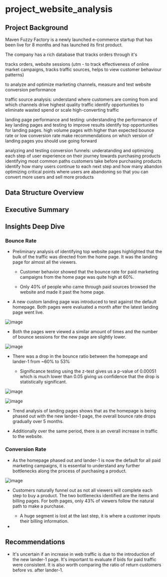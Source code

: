 # project_website_analysis

## Project Background
Maven Fuzzy Factory is a newly launched e-commerce startup that has been live for 8 months and has launched its first product.

The company has a rich database that tracks orders through it's 

tracks orders, website sessions (utm - to track effectiveness of online market campaigns, tracks traffic sources, helps to view customer behaviour patterns)

to analyze and optimize marketing channels, measure and test website conversion performance

traffic source analysis:
understand where customers are coming from and which channels drive highest quality traffic
identify opportunities to eliminate wasted spend or scale high-converting traffic

landing page performance and testing:
understanding the performance of key landing pages and testing to improve results
identify top opportunities for landing pages. high volume pages with higher than expected bounce rate or low conversion rate
make recommendations on which version of landing pages you should use going forward

analyzing and testing conversion funnels:
underatanding and optimizing each step of user experience on their journey towards purchasing products
identifying most common paths customers take before purchasing products
identify how many users continue to each next step and how many abandon
optimizing critical points where users are abandoning so that you can convert more users and sell more products

## Data Structure Overview

## Executive Summary

## Insights Deep Dive

### Bounce Rate

* Preliminary analysis of identifying top website pages highlighted that the bulk of the traffic was directed from the home page. It was the landing page for almost all the viewers.
  
  * Customer behavior showed that the bounce rate for paid marketing campaigns from the home page was quite high at 60%.
    
  *  Only 40% of people who came through paid sources browsed the website and made it past the home page.
    
* A new custom landing page was introduced to test against the default homepage. Both pages were evaluated a month after the latest landing page went live.

![image](https://github.com/user-attachments/assets/bef14435-c3c1-4bbb-bd09-39e696180f49)

* Both the pages were viewed a similar amount of times and the number of bounce sessions for the new page are slightly lower.

![image](https://github.com/user-attachments/assets/9aaea572-f3ae-40e3-b2aa-496fee1f214e)

* There was a drop in the bounce ratio between the homepage and lander-1 from ~60% to 53%
  
  * Significance testing using the z-test gives us a p-value of 0.00051 which is much lower than 0.05 giving us confidence that the drop is statistically significant.

![image](https://github.com/user-attachments/assets/8bd1901e-a6bb-4d19-907e-c5543ee6b17c)


![image](https://github.com/user-attachments/assets/becda468-955c-4292-8928-7559ffbd473f)

* Trend analysis of landing pages shows that as the homepage is being phased out with the new lander-1 page, the overall bounce rate drops gradually over 5 months.

* Additionally over the same period, there is an overall increase in traffic to the website.

### Conversion Rate

* As the homepage phased out and lander-1 is now the default for all paid marketing campaigns, it is essential to understand any further bottlenecks along the process of purchasing a product.

![image](https://github.com/user-attachments/assets/c50d98ec-4f18-4179-8958-7e0ecf4123ed)

* Customers naturally funnel out as not all viewers will complete each step to buy a product. The two bottlenecks identified are the items and billing pages. For both pages, only 43% of viewers follow the natural path to make a purchase.

  * A huge segment is lost at the last step, it is where a customer inputs their billing information.
 
*   

## Recommendations

* It's uncertain if an increase in web traffic is due to the introduction of the new lander-1 page. It's important to evaluate if bids for paid traffic were consistent. It is also worth comparing the ratio of return customers before vs. after lander-1.














